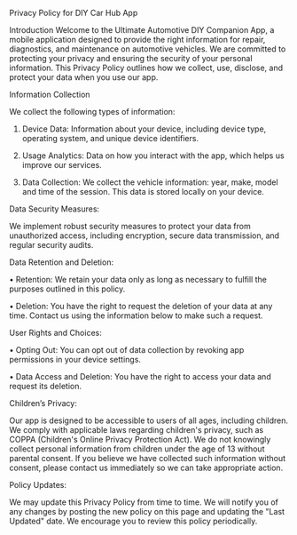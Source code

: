Privacy Policy for DIY Car Hub App

Introduction Welcome to the Ultimate Automotive DIY Companion App, a mobile application designed to provide the right information for repair, diagnostics, and maintenance on automotive vehicles. We are committed to protecting your privacy and ensuring the security of your personal information. This Privacy Policy outlines how we collect, use, disclose, and protect your data when you use our app.

Information Collection

We collect the following types of information:

1.	Device Data: Information about your device, including device type, operating system, and unique device identifiers.
   
3.	Usage Analytics: Data on how you interact with the app, which helps us improve our services.
   
5.	Data Collection: We collect the vehicle information: year, make, model and time of the session. This data is stored locally on your device.
   
Data Security Measures:

 We implement robust security measures to protect your data from unauthorized access, including encryption, secure data transmission, and regular security audits.
 
Data Retention and Deletion: 

• Retention: We retain your data only as long as necessary to fulfill the purposes outlined in this policy. 

• Deletion: You have the right to request the deletion of your data at any time. Contact us using the information below to make such a request.

User Rights and Choices: 

• Opting Out: You can opt out of data collection by revoking app permissions in your device settings. 

• Data Access and Deletion: You have the right to access your data and request its deletion.

Children’s Privacy:

Our app is designed to be accessible to users of all ages, including children. We comply with applicable laws regarding children's privacy, such as COPPA (Children's Online Privacy Protection Act). We do not knowingly collect personal information from children under the age of 13 without parental consent. If you believe we have collected such information without consent, please contact us immediately so we can take appropriate action.

 Policy Updates:
 
 We may update this Privacy Policy from time to time. We will notify you of any changes by posting the new policy on this page and updating the "Last Updated" date. We encourage you to review this policy periodically.

